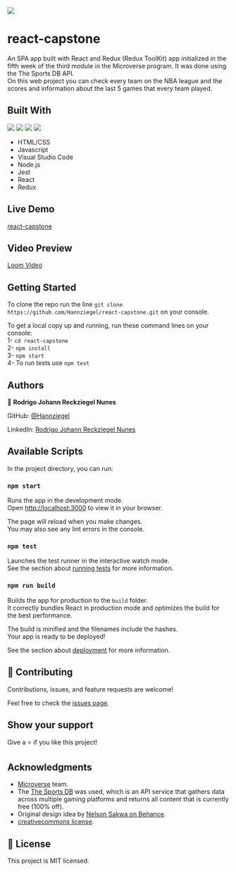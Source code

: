 ![](https://img.shields.io/badge/Microverse-blueviolet)
# react-capstone

An SPA app built with React and Redux (Redux ToolKit) app initialized in the fifth week of the third module in the Microverse program. It was done using the The Sports DB API. <br>
On this web project you can check every team on the NBA league and the scores and information about the last 5 games that every team played.

## Built With
![](https://img.shields.io/badge/-HTML-orange) ![](https://img.shields.io/badge/-CSS-blue) ![](https://img.shields.io/badge/-JavaScript-yellow) ![](https://img.shields.io/badge/-React-cyan)
- HTML/CSS
- Javascript
- Visual Studio Code
- Node.js
- Jest
- React
- Redux

## Live Demo

 [react-capstone]()

 ## Video Preview

 [Loom Video]()

 ## Getting Started

To clone the repo run the line `git clone https://github.com/Hannziegel/react-capstone.git` on your console.

To get a local copy up and running, run these command lines on your console:<br>
  1- `cd react-capstone` <br>
  2-  `npm install` <br>
  3-  `npm start` <br>
  4-  To run tests use `npm test` <br>

  ## Authors

👤 **Rodrigo Johann Reckziegel Nunes**

GitHub: [@Hannziegel](https://github.com/hannziegel)

LinkedIn: [Rodrigo Johann Reckziegel Nunes](https://www.linkedin.com/in/rodrigojrnunes/)

## Available Scripts

In the project directory, you can run:

### `npm start`

Runs the app in the development mode.\
Open [http://localhost:3000](http://localhost:3000) to view it in your browser.

The page will reload when you make changes.\
You may also see any lint errors in the console.

### `npm test`

Launches the test runner in the interactive watch mode.\
See the section about [running tests](https://facebook.github.io/create-react-app/docs/running-tests) for more information.

### `npm run build`

Builds the app for production to the `build` folder.\
It correctly bundles React in production mode and optimizes the build for the best performance.

The build is minified and the filenames include the hashes.\
Your app is ready to be deployed!

See the section about [deployment](https://facebook.github.io/create-react-app/docs/deployment) for more information.

## 🤝 Contributing

Contributions, issues, and feature requests are welcome!

Feel free to check the [issues page](https://github.com/lucas-crodrigues/free-games-db/issues).

## Show your support
Give a ⭐️ if you like this project!

## Acknowledgments

- [Microverse](https://github.com/microverseinc) team. <br>
- The [The Sports DB](https://www.thesportsdb.com/api.php) was used, which is an API service that gathers data across multiple gaming platforms and returns all content that is currently free (100% off).<br>
- Original design idea by [Nelson Sakwa on Behance](https://www.behance.net/sakwadesignstudio).<br>
- [creativecommons license](https://creativecommons.org/licenses/by-nc/4.0/).<br>


## 📝 License

This project is MIT licensed.